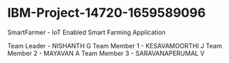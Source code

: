 # IBM-Project-14720-1659589096
SmartFarmer - IoT Enabled Smart Farming Application

Team Leader   - NISHANTH G
Team Member 1 - KESAVAMOORTHI J
Team Member 2 - MAYAVAN A
Team Member 3 - SARAVANAPERUMAL V

